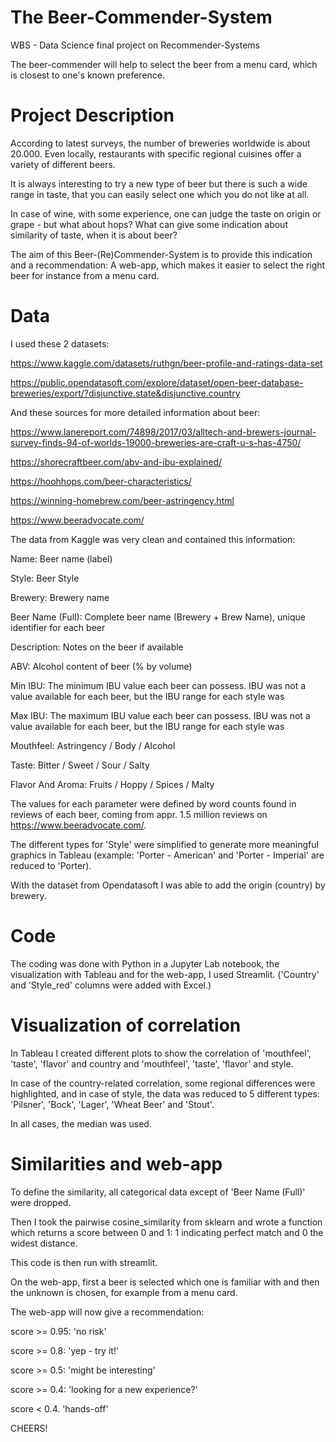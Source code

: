 # The Beer-Commender-System

WBS - Data Science final project on Recommender-Systems

The beer-commender will help to select the beer from a menu card, which is closest to one's known preference.


# Project Description

According to latest surveys, the number of breweries worldwide is about 20.000.
Even locally, restaurants with specific regional cuisines offer a variety of different beers.

It is always interesting to try a new type of beer but there is such a wide range in taste, that you
can easily select one which you do not like at all.

In case of wine, with some experience, one can judge the taste on origin or grape - but what about hops?
What can give some indication about similarity of taste, when it is about beer?

The aim of this Beer-(Re)Commender-System is to provide this indication and a recommendation:
A web-app, which makes it easier to select the right beer for instance from a menu card.


# Data

I used these 2 datasets:

https://www.kaggle.com/datasets/ruthgn/beer-profile-and-ratings-data-set

https://public.opendatasoft.com/explore/dataset/open-beer-database-breweries/export/?disjunctive.state&disjunctive.country



And these sources for more detailed information about beer:

https://www.lanereport.com/74898/2017/03/alltech-and-brewers-journal-survey-finds-94-of-worlds-19000-breweries-are-craft-u-s-has-4750/

https://shorecraftbeer.com/abv-and-ibu-explained/

https://hoohhops.com/beer-characteristics/

https://winning-homebrew.com/beer-astringency.html

https://www.beeradvocate.com/



The data from Kaggle was very clean and contained this information:

Name: Beer name (label)

Style: Beer Style

Brewery: Brewery name

Beer Name (Full): Complete beer name (Brewery + Brew Name), unique identifier for each beer

Description: Notes on the beer if available

ABV: Alcohol content of beer (% by volume)

Min IBU: The minimum IBU value each beer can possess. IBU was not a value available for each beer, but the IBU range for each style was

Max IBU: The maximum IBU value each beer can possess. IBU was not a value available for each beer, but the IBU range for each style was

Mouthfeel: Astringency / Body / Alcohol

Taste: Bitter / Sweet / Sour / Salty

Flavor And Aroma: Fruits / Hoppy / Spices / Malty

The values for each parameter were defined by word counts found in reviews of each beer, coming from appr. 1.5 million reviews on https://www.beeradvocate.com/.

The different types for 'Style' were simplified to generate more meaningful graphics in Tableau (example: 'Porter - American' and 'Porter - Imperial' are reduced to 'Porter).

With the dataset from Opendatasoft I was able to add the origin (country) by brewery.


# Code

The coding was done with Python in a Jupyter Lab notebook, the visualization with Tableau and for the web-app, I used Streamlit.
('Country' and 'Style_red' columns were added with Excel.)


# Visualization of correlation

In Tableau I created different plots to show the correlation of 'mouthfeel', 'taste', 'flavor' and country and 'mouthfeel', 'taste', 'flavor' and style.

In case of the country-related correlation, some regional differences were highlighted, 
and in case of style, the data was reduced to 5 different types: 'Pilsner', 'Bock', 'Lager', 'Wheat Beer' and 'Stout'.

In all cases, the median was used.


# Similarities and web-app

To define the similarity, all categorical data except of 'Beer Name (Full)' were dropped. 

Then I took the pairwise cosine_similarity from sklearn and wrote a function which returns a score between 0 and 1: 1 indicating perfect match and 0 the widest distance.

This code is then run with streamlit.


On the web-app, first a beer is selected which one is familiar with and then the unknown is chosen, for example from a menu card.


The web-app will now give a recommendation:

score >= 0.95: 'no risk'

score >= 0.8: 'yep - try it!'

score >= 0.5: 'might be interesting'

score >= 0.4: 'looking for a new experience?'

score < 0.4. 'hands-off'



CHEERS!

